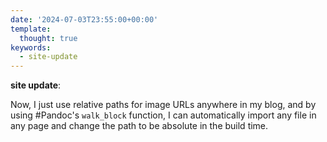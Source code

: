 ```yaml
---
date: '2024-07-03T23:55:00+00:00'
template:
  thought: true
keywords:
  - site-update
---
```


**site update**:

Now, I just use relative paths for image URLs anywhere in my blog, and by using
#Pandoc's `walk_block` function, I can automatically import any file in any page
and change the path to be absolute in the build time.
